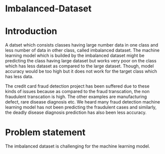 # Imbalanced-Dataset

# Introduction 


A datset which consists classes having large number data in one class and less number of data in other class, called imbalanced dataset. The machine learning model which is builded by the imbalanced dataset might be predicting the class having large dataset but works very poor on the class which has less dataset as compared to the large dataset. Though, model accuracy would be too high but it does not work for the target class which has less data. 

The credit card fraud detection project has been suffered due to these kinds of issues because as compared to the fraud transcation, the non fraudulent transcation is high. The other examples are manufacturing defect, rare disease diagnosis etc. We heard many fraud detection machine learning model has not been predicting the fraudulent cases and similarly, the deadly disease diagnosis prediction has also been less accuracy. 

# Problem statement


The imbalanced dataset is challenging  for the machine learning model. 

